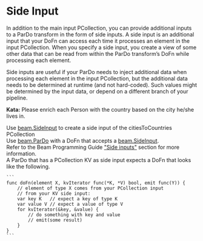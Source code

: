 <!--
    Licensed to the Apache Software Foundation (ASF) under one
    or more contributor license agreements.  See the NOTICE file
    distributed with this work for additional information
    regarding copyright ownership.  The ASF licenses this file
    to you under the Apache License, Version 2.0 (the
    "License"); you may not use this file except in compliance
    with the License.  You may obtain a copy of the License at

      http://www.apache.org/licenses/LICENSE-2.0

    Unless required by applicable law or agreed to in writing,
    software distributed under the License is distributed on an
    "AS IS" BASIS, WITHOUT WARRANTIES OR CONDITIONS OF ANY
    KIND, either express or implied.  See the License for the
    specific language governing permissions and limitations
    under the License.
-->

# Side Input

In addition to the main input PCollection, you can provide additional inputs to a ParDo transform 
in the form of side inputs. A side input is an additional input that your DoFn can access each time 
it processes an element in the input PCollection. When you specify a side input, you create a view 
of some other data that can be read from within the ParDo transform’s DoFn while processing each 
element.

Side inputs are useful if your ParDo needs to inject additional data when processing each element 
in the input PCollection, but the additional data needs to be determined at runtime (and not 
hard-coded). Such values might be determined by the input data, or depend on a different branch of 
your pipeline.

**Kata:** Please enrich each Person with the country based on the city he/she lives in.

<div class="hint">
    Use <a href="https://godoc.org/github.com/apache/beam/sdks/go/pkg/beam#hdr-Side_Inputs">
    beam.SideInput</a> to create a side input of the citiesToCountries PCollection
</div>

<div class="hint">
    Use <a href="https://godoc.org/github.com/apache/beam/sdks/go/pkg/beam#ParDo">
    beam.ParDo</a> with a DoFn that accepts a
    <a href="https://godoc.org/github.com/apache/beam/sdks/go/pkg/beam#hdr-Side_Inputs">
    beam.SideInput</a>.
</div>

<div class="hint">
    Refer to the Beam Programming Guide
    <a href="https://beam.apache.org/documentation/programming-guide/#side-inputs">"Side inputs"</a>
    section for more information.
</div>

<div class="hint">
    A ParDo that has a PCollection KV as side input expects a DoFn that looks like the following.    
    
    ```
    func doFn(element X, kvIterator func(*K, *V) bool, emit func(Y)) {
        // element of type X comes from your PCollection input
        // from your KV side input:     
        var key K   // expect a key of type K 
        var value V // expect a value of type V 
        for kvIterator(&key, &value) {
            // do something with key and value
            // emit(some result)
        }
    } 
    ``` 
</div>